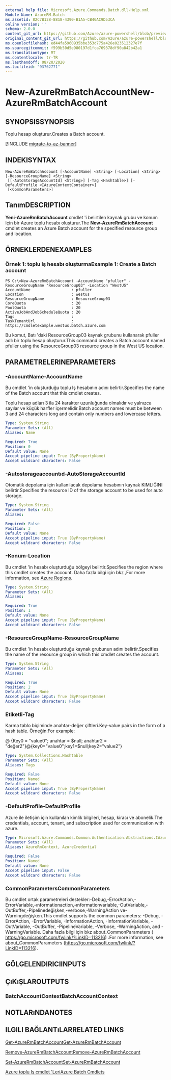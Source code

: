 ```yaml
---
external help file: Microsoft.Azure.Commands.Batch.dll-Help.xml
Module Name: AzureRM.Batch
ms.assetid: 82C7B128-8818-4390-B1A5-CB40AC9D53CA
online version: ''
schema: 2.0.0
content_git_url: https://github.com/Azure/azure-powershell/blob/preview/src/ResourceManager/AzureBatch/Commands.Batch/help/New-AzureRmBatchAccount.md
original_content_git_url: https://github.com/Azure/azure-powershell/blob/preview/src/ResourceManager/AzureBatch/Commands.Batch/help/New-AzureRmBatchAccount.md
ms.openlocfilehash: ed44fa5960935bbe353d775a426e023512327e7f
ms.sourcegitcommit: f599b50d5e980197d1fca769378df90a842b42a1
ms.translationtype: MT
ms.contentlocale: tr-TR
ms.lasthandoff: 08/20/2020
ms.locfileid: "93762771"
---
```

# <span data-ttu-id="8b87a-101">New-AzureRmBatchAccount</span><span class="sxs-lookup"><span data-stu-id="8b87a-101">New-AzureRmBatchAccount</span></span>

## <span data-ttu-id="8b87a-102">SYNOPSIS</span><span class="sxs-lookup"><span data-stu-id="8b87a-102">SYNOPSIS</span></span>
<span data-ttu-id="8b87a-103">Toplu hesap oluşturur.</span><span class="sxs-lookup"><span data-stu-id="8b87a-103">Creates a Batch account.</span></span>

[!INCLUDE [migrate-to-az-banner](../../includes/migrate-to-az-banner.md)]

## <span data-ttu-id="8b87a-104">INDEKI</span><span class="sxs-lookup"><span data-stu-id="8b87a-104">SYNTAX</span></span>

```
New-AzureRmBatchAccount [-AccountName] <String> [-Location] <String> [-ResourceGroupName] <String>
 [[-AutoStorageAccountId] <String>] [-Tag <Hashtable>] [-DefaultProfile <IAzureContextContainer>]
 [<CommonParameters>]
```

## <span data-ttu-id="8b87a-105">Tanım</span><span class="sxs-lookup"><span data-stu-id="8b87a-105">DESCRIPTION</span></span>
<span data-ttu-id="8b87a-106">**Yeni-AzureRmBatchAccount** cmdlet 'i belirtilen kaynak grubu ve konum Için bir Azure toplu hesabı oluşturur.</span><span class="sxs-lookup"><span data-stu-id="8b87a-106">The **New-AzureRmBatchAccount** cmdlet creates an Azure Batch account for the specified resource group and location.</span></span>

## <span data-ttu-id="8b87a-107">ÖRNEKLERDEN</span><span class="sxs-lookup"><span data-stu-id="8b87a-107">EXAMPLES</span></span>

### <span data-ttu-id="8b87a-108">Örnek 1: toplu Iş hesabı oluşturma</span><span class="sxs-lookup"><span data-stu-id="8b87a-108">Example 1: Create a Batch account</span></span>
```
PS C:\>New-AzureRmBatchAccount -AccountName "pfuller" -ResourceGroupName "ResourceGroup03" -Location "WestUS"
AccountName                  : pfuller
Location                     : westus
ResourceGroupName            : ResourceGroup03
CoreQuota                    : 20
PoolQuota                    : 20
ActiveJobAndJobScheduleQuota : 20
Tags                         :
TaskTenantUrl                : https://cmdletexample.westus.batch.azure.com
```

<span data-ttu-id="8b87a-109">Bu komut, Batı 'daki ResourceGroup03 kaynak grubunu kullanarak pfuller adlı bir toplu hesap oluşturur.</span><span class="sxs-lookup"><span data-stu-id="8b87a-109">This command creates a Batch account named pfuller using the ResourceGroup03 resource group in the West US location.</span></span>

## <span data-ttu-id="8b87a-110">PARAMETRELERINE</span><span class="sxs-lookup"><span data-stu-id="8b87a-110">PARAMETERS</span></span>

### <span data-ttu-id="8b87a-111">-AccountName</span><span class="sxs-lookup"><span data-stu-id="8b87a-111">-AccountName</span></span>
<span data-ttu-id="8b87a-112">Bu cmdlet 'in oluşturduğu toplu Iş hesabının adını belirtir.</span><span class="sxs-lookup"><span data-stu-id="8b87a-112">Specifies the name of the Batch account that this cmdlet creates.</span></span>

<span data-ttu-id="8b87a-113">Toplu hesap adları 3 ila 24 karakter uzunluğunda olmalıdır ve yalnızca sayılar ve küçük harfler içermelidir.</span><span class="sxs-lookup"><span data-stu-id="8b87a-113">Batch account names must be between 3 and 24 characters long and contain only numbers and lowercase letters.</span></span>

```yaml
Type: System.String
Parameter Sets: (All)
Aliases: Name

Required: True
Position: 0
Default value: None
Accept pipeline input: True (ByPropertyName)
Accept wildcard characters: False
```

### <span data-ttu-id="8b87a-114">-Autostorageaccountıd</span><span class="sxs-lookup"><span data-stu-id="8b87a-114">-AutoStorageAccountId</span></span>
<span data-ttu-id="8b87a-115">Otomatik depolama için kullanılacak depolama hesabının kaynak KIMLIĞINI belirtir.</span><span class="sxs-lookup"><span data-stu-id="8b87a-115">Specifies the resource ID of the storage account to be used for auto storage.</span></span>

```yaml
Type: System.String
Parameter Sets: (All)
Aliases: 

Required: False
Position: 3
Default value: None
Accept pipeline input: True (ByPropertyName)
Accept wildcard characters: False
```

### <span data-ttu-id="8b87a-116">-Konum</span><span class="sxs-lookup"><span data-stu-id="8b87a-116">-Location</span></span>
<span data-ttu-id="8b87a-117">Bu cmdlet 'in hesabı oluşturduğu bölgeyi belirtir.</span><span class="sxs-lookup"><span data-stu-id="8b87a-117">Specifies the region where this cmdlet creates the account.</span></span>
<span data-ttu-id="8b87a-118">Daha fazla bilgi için bkz [.](https://azure.microsoft.com/en-us/regions)</span><span class="sxs-lookup"><span data-stu-id="8b87a-118">For more information, see [Azure Regions](https://azure.microsoft.com/en-us/regions).</span></span>

```yaml
Type: System.String
Parameter Sets: (All)
Aliases: 

Required: True
Position: 1
Default value: None
Accept pipeline input: True (ByPropertyName)
Accept wildcard characters: False
```

### <span data-ttu-id="8b87a-119">-ResourceGroupName</span><span class="sxs-lookup"><span data-stu-id="8b87a-119">-ResourceGroupName</span></span>
<span data-ttu-id="8b87a-120">Bu cmdlet 'in hesabı oluşturduğu kaynak grubunun adını belirtir.</span><span class="sxs-lookup"><span data-stu-id="8b87a-120">Specifies the name of the resource group in which this cmdlet creates the account.</span></span>

```yaml
Type: System.String
Parameter Sets: (All)
Aliases: 

Required: True
Position: 2
Default value: None
Accept pipeline input: True (ByPropertyName)
Accept wildcard characters: False
```

### <span data-ttu-id="8b87a-121">Etiketli</span><span class="sxs-lookup"><span data-stu-id="8b87a-121">-Tag</span></span>
<span data-ttu-id="8b87a-122">Karma tablo biçiminde anahtar-değer çiftleri.</span><span class="sxs-lookup"><span data-stu-id="8b87a-122">Key-value pairs in the form of a hash table.</span></span> <span data-ttu-id="8b87a-123">Örneğin:</span><span class="sxs-lookup"><span data-stu-id="8b87a-123">For example:</span></span>

<span data-ttu-id="8b87a-124">@ {Key0 = "value0"; anahtar = $null; anahtar2 = "değer2"}</span><span class="sxs-lookup"><span data-stu-id="8b87a-124">@{key0="value0";key1=$null;key2="value2"}</span></span>

```yaml
Type: System.Collections.Hashtable
Parameter Sets: (All)
Aliases: Tags

Required: False
Position: Named
Default value: None
Accept pipeline input: True (ByPropertyName)
Accept wildcard characters: False
```

### <span data-ttu-id="8b87a-125">-DefaultProfile</span><span class="sxs-lookup"><span data-stu-id="8b87a-125">-DefaultProfile</span></span>
<span data-ttu-id="8b87a-126">Azure ile iletişim için kullanılan kimlik bilgileri, hesap, kiracı ve abonelik.</span><span class="sxs-lookup"><span data-stu-id="8b87a-126">The credentials, account, tenant, and subscription used for communication with azure.</span></span>

```yaml
Type: Microsoft.Azure.Commands.Common.Authentication.Abstractions.IAzureContextContainer
Parameter Sets: (All)
Aliases: AzureRmContext, AzureCredential

Required: False
Position: Named
Default value: None
Accept pipeline input: False
Accept wildcard characters: False
```

### <span data-ttu-id="8b87a-127">CommonParameters</span><span class="sxs-lookup"><span data-stu-id="8b87a-127">CommonParameters</span></span>
<span data-ttu-id="8b87a-128">Bu cmdlet ortak parametreleri destekler:-Debug,-ErrorAction,-ErrorVariable,-ınformationaction,-ınformationvariable,-OutVariable,-OutBuffer,-Pipelinedeğişken,-verbose,-WarningAction ve-Warningdeğişken.</span><span class="sxs-lookup"><span data-stu-id="8b87a-128">This cmdlet supports the common parameters: -Debug, -ErrorAction, -ErrorVariable, -InformationAction, -InformationVariable, -OutVariable, -OutBuffer, -PipelineVariable, -Verbose, -WarningAction, and -WarningVariable.</span></span> <span data-ttu-id="8b87a-129">Daha fazla bilgi için bkz about_CommonParameters ( https://go.microsoft.com/fwlink/?LinkID=113216) .</span><span class="sxs-lookup"><span data-stu-id="8b87a-129">For more information, see about_CommonParameters (https://go.microsoft.com/fwlink/?LinkID=113216).</span></span>

## <span data-ttu-id="8b87a-130">GÖLGELENDIRICI</span><span class="sxs-lookup"><span data-stu-id="8b87a-130">INPUTS</span></span>

## <span data-ttu-id="8b87a-131">ÇıKıŞLAR</span><span class="sxs-lookup"><span data-stu-id="8b87a-131">OUTPUTS</span></span>

### <span data-ttu-id="8b87a-132">BatchAccountContext</span><span class="sxs-lookup"><span data-stu-id="8b87a-132">BatchAccountContext</span></span>

## <span data-ttu-id="8b87a-133">NOTLARıNDA</span><span class="sxs-lookup"><span data-stu-id="8b87a-133">NOTES</span></span>

## <span data-ttu-id="8b87a-134">ILGILI BAĞLANTıLAR</span><span class="sxs-lookup"><span data-stu-id="8b87a-134">RELATED LINKS</span></span>

[<span data-ttu-id="8b87a-135">Get-AzureRmBatchAccount</span><span class="sxs-lookup"><span data-stu-id="8b87a-135">Get-AzureRmBatchAccount</span></span>](./Get-AzureRmBatchAccount.md)

[<span data-ttu-id="8b87a-136">Remove-AzureRmBatchAccount</span><span class="sxs-lookup"><span data-stu-id="8b87a-136">Remove-AzureRmBatchAccount</span></span>](./Remove-AzureRmBatchAccount.md)

[<span data-ttu-id="8b87a-137">Set-AzureRmBatchAccount</span><span class="sxs-lookup"><span data-stu-id="8b87a-137">Set-AzureRmBatchAccount</span></span>](./Set-AzureRmBatchAccount.md)

[<span data-ttu-id="8b87a-138">Azure toplu Iş cmdlet 'Leri</span><span class="sxs-lookup"><span data-stu-id="8b87a-138">Azure Batch Cmdlets</span></span>](./AzureRM.Batch.md)
